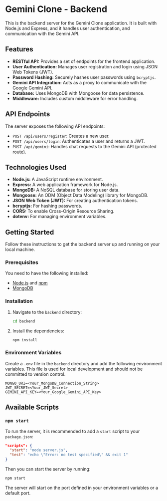 # Gemini Clone - Backend

This is the backend server for the Gemini Clone application. It is built with Node.js and Express, and it handles user authentication, and communication with the Gemini API.

## Features

*   **RESTful API:** Provides a set of endpoints for the frontend application.
*   **User Authentication:** Manages user registration and login using JSON Web Tokens (JWT).
*   **Password Hashing:** Securely hashes user passwords using `bcryptjs`.
*   **Gemini API Integration:** Acts as a proxy to communicate with the Google Gemini API.
*   **Database:** Uses MongoDB with Mongoose for data persistence.
*   **Middleware:** Includes custom middleware for error handling.

## API Endpoints

The server exposes the following API endpoints:

*   `POST /api/users/register`: Creates a new user.
*   `POST /api/users/login`: Authenticates a user and returns a JWT.
*   `POST /api/gemini`: Handles chat requests to the Gemini API (protected route).

## Technologies Used

*   **Node.js:** A JavaScript runtime environment.
*   **Express:** A web application framework for Node.js.
*   **MongoDB:** A NoSQL database for storing user data.
*   **Mongoose:** An ODM (Object Data Modeling) library for MongoDB.
*   **JSON Web Token (JWT):** For creating authentication tokens.
*   **bcryptjs:** For hashing passwords.
*   **CORS:** To enable Cross-Origin Resource Sharing.
*   **dotenv:** For managing environment variables.

## Getting Started

Follow these instructions to get the backend server up and running on your local machine.

### Prerequisites

You need to have the following installed:
*   [Node.js](https://nodejs.org/) and [npm](https://www.npmjs.com/)
*   [MongoDB](https://www.mongodb.com/try/download/community)

### Installation

1.  Navigate to the `backend` directory:
    ```sh
    cd backend
    ```
2.  Install the dependencies:
    ```sh
    npm install
    ```

### Environment Variables

Create a `.env` file in the `backend` directory and add the following environment variables. This file is used for local development and should not be committed to version control.

```
MONGO_URI=<Your_MongoDB_Connection_String>
JWT_SECRET=<Your_JWT_Secret>
GEMINI_API_KEY=<Your_Google_Gemini_API_Key>
```

## Available Scripts

### `npm start`

To run the server, it is recommended to add a `start` script to your `package.json`:

```json
"scripts": {
  "start": "node server.js",
  "test": "echo \"Error: no test specified\" && exit 1"
}
```

Then you can start the server by running:
```sh
npm start
```
The server will start on the port defined in your environment variables or a default port.
